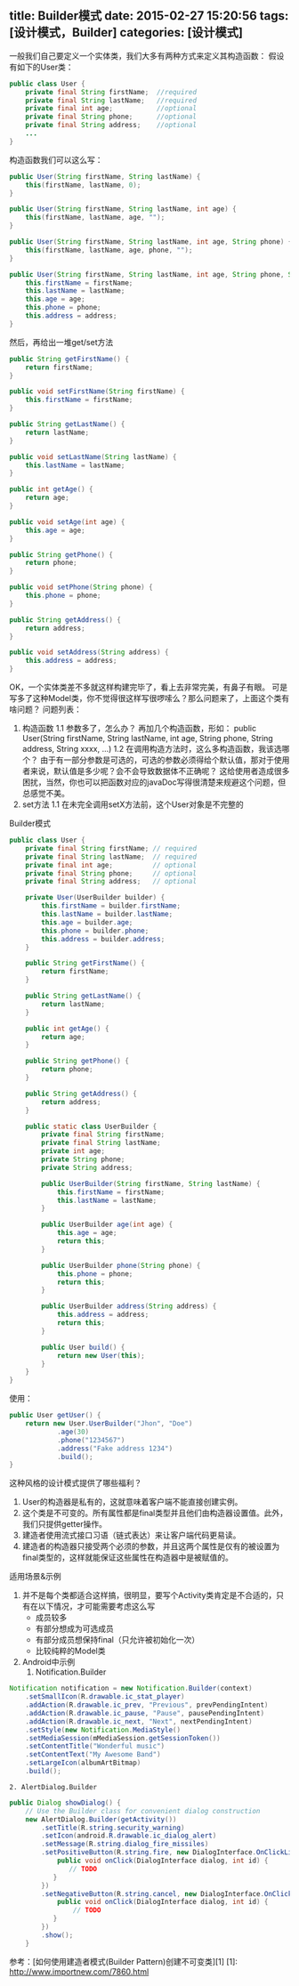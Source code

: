 title: Builder模式
date: 2015-02-27 15:20:56
tags: [设计模式，Builder]
categories: [设计模式]
---

一般我们自己要定义一个实体类，我们大多有两种方式来定义其构造函数：
假设有如下的User类：
<!--more-->
```java
public class User {
    private final String firstName;  //required
    private final String lastName;   //required
    private final int age;           //optional
    private final String phone;      //optional
    private final String address;    //optional
    ...
}
```

构造函数我们可以这么写：
```java
public User(String firstName, String lastName) {
    this(firstName, lastName, 0);
}

public User(String firstName, String lastName, int age) {
    this(firstName, lastName, age, "");
}

public User(String firstName, String lastName, int age, String phone) {
    this(firstName, lastName, age, phone, "");
}

public User(String firstName, String lastName, int age, String phone, String address) {
    this.firstName = firstName;
    this.lastName = lastName;
    this.age = age;
    this.phone = phone;
    this.address = address;
}
```

然后，再给出一堆get/set方法
```java
public String getFirstName() {
    return firstName;
}

public void setFirstName(String firstName) {
    this.firstName = firstName;
}

public String getLastName() {
    return lastName;
}

public void setLastName(String lastName) {
    this.lastName = lastName;
}

public int getAge() {
    return age;
}

public void setAge(int age) {
    this.age = age;
}

public String getPhone() {
    return phone;
}

public void setPhone(String phone) {
    this.phone = phone;
}

public String getAddress() {
    return address;
}

public void setAddress(String address) {
	this.address = address;
}
```

OK，一个实体类差不多就这样构建完毕了，看上去非常完美，有鼻子有眼。
可是写多了这种Model类，你不觉得很这样写很啰嗦么？那么问题来了，上面这个类有啥问题？
问题列表：
1. 构造函数
	1.1 参数多了，怎么办？
	再加几个构造函数，形如：
	public User(String firstName, String lastName, int age, String phone, String address, String xxxx, ...)
	1.2 在调用构造方法时，这么多构造函数，我该选哪个？
	由于有一部分参数是可选的，可选的参数必须得给个默认值，那对于使用者来说，默认值是多少呢？会不会导致数据体不正确呢？
	这给使用者造成很多困扰，当然，你也可以把函数对应的javaDoc写得很清楚来规避这个问题，但总感觉不美。
2. set方法
	1.1 在未完全调用setX方法前，这个User对象是不完整的

Builder模式
```java
public class User {
    private final String firstName; // required
    private final String lastName;  // required
    private final int age;          // optional
    private final String phone;     // optional
    private final String address;   // optional

    private User(UserBuilder builder) {
        this.firstName = builder.firstName;
        this.lastName = builder.lastName;
        this.age = builder.age;
        this.phone = builder.phone;
        this.address = builder.address;
    }

    public String getFirstName() {
        return firstName;
    }

    public String getLastName() {
        return lastName;
    }

    public int getAge() {
        return age;
    }

    public String getPhone() {
        return phone;
    }

    public String getAddress() {
        return address;
    }

    public static class UserBuilder {
        private final String firstName;
        private final String lastName;
        private int age;
        private String phone;
        private String address;

        public UserBuilder(String firstName, String lastName) {
            this.firstName = firstName;
            this.lastName = lastName;
        }

        public UserBuilder age(int age) {
            this.age = age;
            return this;
        }

        public UserBuilder phone(String phone) {
            this.phone = phone;
            return this;
        }

        public UserBuilder address(String address) {
            this.address = address;
            return this;
        }

        public User build() {
            return new User(this);
        }
    }
}
```

使用：
```java
public User getUser() {
    return new User.UserBuilder("Jhon", "Doe")
            .age(30)
            .phone("1234567")
            .address("Fake address 1234")
            .build();
}
```

这种风格的设计模式提供了哪些福利？
1. User的构造器是私有的，这就意味着客户端不能直接创建实例。
2. 这个类是不可变的。所有属性都是final类型并且他们由构造器设置值。此外，我们只提供getter操作。
3. 建造者使用流式接口习语（链式表达）来让客户端代码更易读。
4. 建造者的构造器只接受两个必须的参数，并且这两个属性是仅有的被设置为final类型的，这样就能保证这些属性在构造器中是被赋值的。

适用场景&示例
1. 并不是每个类都适合这样搞，很明显，要写个Activity类肯定是不合适的，只有在以下情况，才可能需要考虑这么写
	- 成员较多
	- 有部分想成为可选成员
	- 有部分成员想保持final（只允许被初始化一次）
	- 比较纯粹的Model类
2. Android中示例
	1. Notification.Builder
```java
Notification notification = new Notification.Builder(context)
    .setSmallIcon(R.drawable.ic_stat_player)
    .addAction(R.drawable.ic_prev, "Previous", prevPendingIntent)
    .addAction(R.drawable.ic_pause, "Pause", pausePendingIntent)
    .addAction(R.drawable.ic_next, "Next", nextPendingIntent)
    .setStyle(new Notification.MediaStyle()
    .setMediaSession(mMediaSession.getSessionToken())
    .setContentTitle("Wonderful music")
    .setContentText("My Awesome Band")
    .setLargeIcon(albumArtBitmap)
    .build();
```

	2. AlertDialog.Builder
```java
public Dialog showDialog() {
    // Use the Builder class for convenient dialog construction
    new AlertDialog.Builder(getActivity())
        .setTitle(R.string.security_warning)
        .setIcon(android.R.drawable.ic_dialog_alert)
        .setMessage(R.string.dialog_fire_missiles)
        .setPositiveButton(R.string.fire, new DialogInterface.OnClickListener() {
            public void onClick(DialogInterface dialog, int id) {
               // TODO
           }
        })
        .setNegativeButton(R.string.cancel, new DialogInterface.OnClickListener() {
            public void onClick(DialogInterface dialog, int id) {
                // TODO
           }
        })
        .show();
    }
```

参考：[如何使用建造者模式(Builder Pattern)创建不可变类][1]
[1]: http://www.importnew.com/7860.html